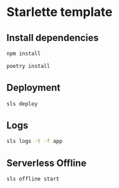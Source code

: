 # Starlette template

## Install dependencies

```sh
npm install
```

```sh
poetry install
```

## Deployment

```sh
sls deploy
```

## Logs

```sh
sls logs -t -f app
```

## Serverless Offline

```sh
sls offline start
```
